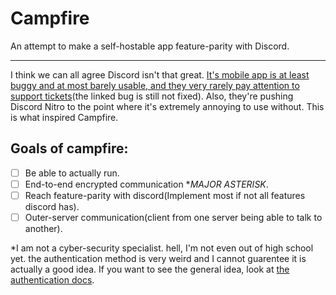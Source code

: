 # Campfire
An attempt to make a self-hostable app feature-parity with Discord.

<hr>

I think we can all agree Discord isn't that great. [It's mobile app is at least buggy and at most barely usable, and
they very rarely pay attention to support tickets](https://support.discord.com/hc/en-us/community/posts/360051164254-Copy-and-paste-losing-characters)(the linked bug is still not fixed).
Also, they're pushing Discord Nitro to the point where it's extremely annoying to use without.
This is what inspired Campfire.

## Goals of campfire:

- [ ] Be able to actually run.
- [ ] End-to-end encrypted communication **MAJOR ASTERISK*.
- [ ] Reach feature-parity with discord(Implement most if not all features discord has).
- [ ] Outer-server communication(client from one server being able to talk to another).

*I am not a cyber-security specialist. hell, I'm not even out of high school yet. the authentication method is very weird and I cannot guarentee it is actually a good idea. If you want to see the general idea, look at [the authentication docs](/docs/authentication.md).

